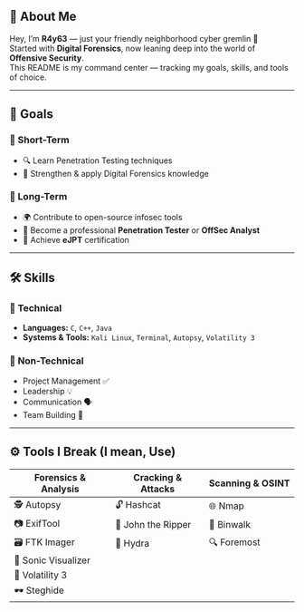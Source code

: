 ## 🧠 About Me

Hey, I’m **R4y63** — just your friendly neighborhood cyber gremlin 🐍  
Started with **Digital Forensics**, now leaning deep into the world of **Offensive Security**.  
This README is my command center — tracking my goals, skills, and tools of choice.

---

## 🎯 Goals

### 📌 Short-Term
- 🔍 Learn Penetration Testing techniques
- 🧪 Strengthen & apply Digital Forensics knowledge

### 🧠 Long-Term
- 🌍 Contribute to open-source infosec tools
- 🧠 Become a professional **Penetration Tester** or **OffSec Analyst**
- 📜 Achieve **eJPT** certification

---

## 🛠️ Skills

### 🧷 Technical
- **Languages:** `C`, `C++`, `Java`
- **Systems & Tools:** `Kali Linux`, `Terminal`, `Autopsy`, `Volatility 3`

### 🧠 Non-Technical
- Project Management ✅  
- Leadership 💡  
- Communication 🗣️  
- Team Building 🤝  

---

## ⚙️ Tools I Break (I mean, Use)
| Forensics & Analysis      | Cracking & Attacks         | Scanning & OSINT          |
|---------------------------|----------------------------|---------------------------|
| 🕵️ Autopsy               | 🔓 Hashcat                 | 🌐 Nmap                  |
| 📷 ExifTool              | 🧠 John the Ripper         | 🧰 Binwalk               |
| 🗃️ FTK Imager            | 🐍 Hydra                   | 🔍 Foremost              |
| 🎵 Sonic Visualizer      |                            |                           |
| 🧠 Volatility 3          |                            |                           |
| 🕶️ Steghide              |                            |                           |


